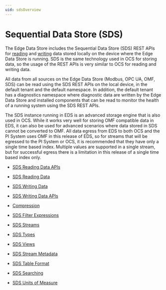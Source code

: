 ```yaml
---
uid: sdsOverview
---
```


# Sequential Data Store (SDS)

The Edge Data Store includes the Sequential Data Store (SDS) REST APIs for [reading](xref:sdsReadingData) and [writing](xref:sdsWritingData) data stored locally on the device where the Edge Data Store is running. SDS is the same technology used in OCS for storing data, so the usage of the REST APIs is very similar to OCS for reading and writing data.

All data from all sources on the Edge Data Store (Modbus, OPC UA, OMF, SDS) can be read using the SDS REST APIs on the local device, in the default tenant and the default namespace. In addition, the default tenant has a diagnostics namespace where diagnostic data are written by the Edge Data Store and installed components that can be read to monitor the health of a running system using the SDS REST APIs.

The SDS instance running in EDS is an advanced storage engine that is also used in OCS. While it works very well for storing OMF compatible data in EDS, it can also be used for advanced scenarios where data stored in SDS cannot be converted to OMF. All data egress from EDS to both OCS and the PI System uses OMF in this release of EDS, so for streams that will be egressed to the PI System or OCS, it is recommended that they have only a single time based index. Multiple values are supported in a single stream, but for successful egress there is a limitation in this release of a single time based index only.

* [SDS Reading Data APIs](xref:sdsReadingDataApi)

* [SDS Reading Data](xref:sdsReadingData)

* [SDS Writing Data](xref:sdsWritingData)

* [SDS Writing Data APIs](xref:sdsWritingDataApi)

* [Compression](xref:sdsCompression)

* [SDS Filter Expressions](xref:sdsFilterExpressions)

* [SDS Streams](xref:sdsStreams)

* [SDS Types](xref:sdsTypes)

* [SDS Views](xref:sdsStreamViews)

* [SDS Stream Metadata](xref:sdsStreamExtra)

* [SDS Table Format](xref:sdsTableFormat)

* [SDS Searching](xref:sdsSearching)

* [SDS Units of Measure](xref:unitsOfMeasure)
